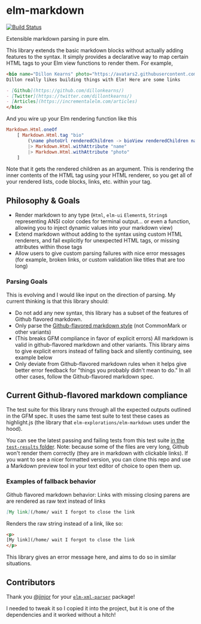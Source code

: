 # elm-markdown
[![Build Status](https://travis-ci.org/dillonkearns/elm-markdown.svg?branch=master)](https://travis-ci.org/dillonkearns/elm-markdown)

Extensible markdown parsing in pure elm.

This library extends the basic markdown blocks without actually adding features to the syntax.
It simply provides a declarative way to map certain HTML tags to your Elm view functions to render them. For example,

```markdown
<bio name="Dillon Kearns" photo="https://avatars2.githubusercontent.com/u/1384166">
Dillon really likes building things with Elm! Here are some links

- [Github](https://github.com/dillonkearns/)
- [Twitter](https://twitter.com/dillontkearns/)
- [Articles](https://incrementalelm.com/articles)
</bio>
```

And you wire up your Elm rendering function like this

```elm
Markdown.Html.oneOf
    [ Markdown.Html.tag "bio"
        (\name photoUrl renderedChildren -> bioView renderedChildren name photoUrl)
        |> Markdown.Html.withAttribute "name"
        |> Markdown.Html.withAttribute "photo"
    ]
```

Note that it gets the rendered children as an argument. This is rendering the inner contents of the HTML tag using
your HTML renderer, so you get all of your rendered lists, code blocks, links, etc. within your tag.


## Philosophy & Goals

- Render markdown to any type (`Html`, `elm-ui` `Element`s, `String`s representing ANSI color codes for terminal output... or even a function, allowing you to inject dynamic values into your markdown view)
- Extend markdown without adding to the syntax using custom HTML renderers, and fail explicitly for unexpected HTML tags, or missing attributes within those tags
- Allow users to give custom parsing failures with nice error messages (for example, broken links, or custom validation like titles that are too long)

### Parsing Goals
This is evolving and I would like input on the direction of parsing. My current thinking is that this library should:

- Do not add any new syntax, this library has a subset of the features of Github flavored markdown.
- Only parse the [Github-flavored markdown style](https://github.github.com/gfm/) (not CommonMark or other variants)
- (This breaks GFM compliance in favor of explicit errors) All markdown is valid in github-flavored markdown and other variants. This library aims to give explicit errors instead of falling back and silently continuing, see example below
- Only deviate from Github-flavored markdown rules when it helps give better error feedback for "things you probably didn't mean to do." In all other cases, follow the Github-flavored markdown spec.

## Current Github-flavored markdown compliance
The test suite for this library runs through all the expected outputs outlined in the GFM spec. It uses the same test suite to test these cases as highlight.js (the library that `elm-explorations/elm-markdown` uses under the hood).

You can see the latest passing and failing tests from this test suite [in the `test-results` folder](https://github.com/dillonkearns/elm-markdown/tree/master/test-results). Note: because some of the files are very long, Github won't render them correctly (they are in markdown with clickable links). If you want to see a nicer formatted version, you can clone this repo and use a Markdown preview tool in your text editor of choice to open them up.

### Examples of fallback behavior
Github flavored markdown behavior:
Links with missing closing parens are are rendered as raw text instead of links

```markdown
[My link](/home/ wait I forgot to close the link
```

Renders the raw string instead of a link, like so:

```html
<p>
[My link](/home/ wait I forgot to close the link
</p>
```

This library gives an error message here, and aims to do so in similar situations.

## Contributors

Thank you [@jinjor](https://github.com/jinjor) for your
[`elm-xml-parser`](https://package.elm-lang.org/packages/jinjor/elm-xml-parser/latest/XmlParser) package!

I needed to tweak it so I copied it into the project, but it is one of the dependencies and it worked
without a hitch!
